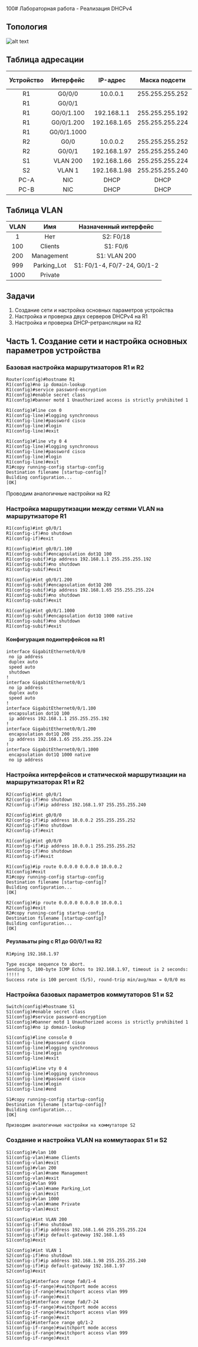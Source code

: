 100# Лабораторная работа - Реализация DHCPv4 
## Топология
![alt text](https://github.com/V1RaJ97/OTUS-NE/blob/50260140e22db30f62ca76cf9e5e8543e1c08e15/Labs/Lab08/%D0%A2%D0%BE%D0%BF%D0%BE%D0%BB%D0%BE%D0%B3%D0%B8%D1%8F(ipv4).png)
## Таблица адресации
|  Устройство  |  Интерфейс  |  IP-адрес  |  Маска подсети  | Шлюз по умолчанию |
|:------------:|:-----------:|:----------:|:---------------:|:-----------------:|
|      R1      |    G0/0/0   |  10.0.0.1  | 255.255.255.252 |                   |
|      R1      |    G0/0/1   |            |                 |                   |
|      R1      | G0/0/1.100  | 192.168.1.1| 255.255.255.192 |   192.168.1.1     |
|      R1      | G0/0/1.200  |192.168.1.65| 255.255.255.224	|   192.168.1.65    |
|      R1      | G0/0/1.1000 |            |                 |                   |
|      R2      |    G0/0     |  10.0.0.2  | 255.255.255.252 |                   |
|      R2      |    G0/0/1   |192.168.1.97| 255.255.255.240 |   192.168.1.97    |
|      S1      |   VLAN 200  |192.168.1.66| 255.255.255.224 |   192.168.1.65    |
|      S2      |    VLAN 1   |192.168.1.98| 255.255.255.240 |   192.168.1.97    |
|     PC-A     |     NIC     |    DHCP    |       DHCP      |       DHCP        |
|     PC-B     |     NIC     |    DHCP    |       DHCP      |       DHCP        |
## Таблица VLAN
|   VLAN   |     Имя     |    Назначенный интерфейс    |
|:--------:|:-----------:|:---------------------------:|
|     1    |     Нет     |         S2: F0/18           |
|    100   |   Clients   |          S1: F0/6           |
|    200   |  Management |         S1: VLAN 200        |
|    999   | Parking_Lot | S1: F0/1-4, F0/7-24, G0/1-2 |
|   1000   |   Private   |                             |
## Задачи
1. Создание сети и настройка основных параметров устройства
2. Настройка и проверка двух серверов DHCPv4 на R1
3. Настройка и проверка DHCP-ретрансляции на R2

## Часть 1.	Создание сети и настройка основных параметров устройства
### Базовая настройка маршрутизаторов R1 и R2
```
Router(config)#hostname R1
R1(config)#no ip domain-lookup
R1(config)#service password-encryption 
R1(config)#enable secret class
R1(config)#banner motd 1 Unauthorized access is strictly prohibited 1
```
```
R1(config)#line con 0
R1(config-line)#logging synchronous 
R1(config-line)#password cisco
R1(config-line)#login
R1(config-line)#exit
```
```
R1(config)#line vty 0 4
R1(config-line)#logging synchronous 
R1(config-line)#password cisco
R1(config-line)#login
R1(config-line)#exit
R1#copy running-config startup-config 
Destination filename [startup-config]? 
Building configuration...
[OK]
```
Проводим аналогичные настройки на R2
### Настройка маршрутизации между сетями VLAN на маршрутизаторе R1
```
R1(config)#int g0/0/1
R1(config-if)#no shutdown
R1(config-if)#exit

R1(config)#int g0/0/1.100
R1(config-subif)#encapsulation dot1Q 100
R1(config-subif)#ip address 192.168.1.1 255.255.255.192
R1(config-subif)#no shutdown 
R1(config-subif)#exit

R1(config)#int g0/0/1.200
R1(config-subif)#encapsulation dot1Q 200
R1(config-subif)#ip address 192.168.1.65 255.255.255.224
R1(config-subif)#no shutdown 
R1(config-subif)#exit

R1(config)#int g0/0/1.1000
R1(config-subif)#encapsulation dot1Q 1000 native
R1(config-subif)#no shutdown
R1(config-subif)#exit
```
#### Конфигурация подинтерфейсов на R1
```
interface GigabitEthernet0/0/0
 no ip address
 duplex auto
 speed auto
 shutdown
!
interface GigabitEthernet0/0/1
 no ip address
 duplex auto
 speed auto
!
interface GigabitEthernet0/0/1.100
 encapsulation dot1Q 100
 ip address 192.168.1.1 255.255.255.192
!
interface GigabitEthernet0/0/1.200
 encapsulation dot1Q 200
 ip address 192.168.1.65 255.255.255.224
!
interface GigabitEthernet0/0/1.1000
 encapsulation dot1Q 1000 native
 no ip address
```
### Настройка интерфейсов и статической маршрутизации на маршрутизаторах R1 и R2
```
R2(config)#int g0/0/1
R2(config-if)#no shutdown 
R2(config-if)#ip address 192.168.1.97 255.255.255.240
```
```
R2(config)#int g0/0/0
R2(config-if)#ip address 10.0.0.2 255.255.255.252
R2(config-if)#no shutdown 
R2(config-if)#exit
```
```
R1(config)#int g0/0/0
R1(config-if)#ip address 10.0.0.1 255.255.255.252
R1(config-if)#no shutdown 
R1(config-if)#exit
```
```
R1(config)#ip route 0.0.0.0 0.0.0.0 10.0.0.2
R1(config)#exit
R1#copy running-config startup-config 
Destination filename [startup-config]? 
Building configuration...
[OK]
```
```
R2(config)#ip route 0.0.0.0 0.0.0.0 10.0.0.1
R2(config)#exit
R2#copy running-config startup-config 
Destination filename [startup-config]? 
Building configuration...
[OK]
```
#### Реузлаьаты ping с R1 до G0/0/1 на R2
```
R1#ping 192.168.1.97

Type escape sequence to abort.
Sending 5, 100-byte ICMP Echos to 192.168.1.97, timeout is 2 seconds:
!!!!!
Success rate is 100 percent (5/5), round-trip min/avg/max = 0/0/0 ms
```
### Настройка базовых параметров коммутаторов S1 и S2
```
Switch(config)#hostname S1
S1(config)#enable secret class
S1(config)#service password-encryption
S1(config)#banner motd 1 Unauthorized access is strictly prohibited 1
S1(config)#no ip domain-lookup
```
```
S1(config)#line console 0
S1(config-line)#password cisco
S1(config-line)#logging synchronous
S1(config-line)#login
S1(config-line)#exit
```
```
S1(config)#line vty 0 4
S1(config-line)#logging synchronous 
S1(config-line)#password cisco
S1(config-line)#login
S1(config-line)#end
```
```
S1#copy running-config startup-config 
Destination filename [startup-config]? 
Building configuration...
[OK]
```
```
Призводим аналогичные настройки на коммутаторе S2
```
### Создание и настройка VLAN на коммутаорах S1 и S2
```
S1(config)#vlan 100
S1(config-vlan)#name Clients
S1(config-vlan)#exit
S1(config)#vlan 200
S1(config-vlan)#name Management
S1(config-vlan)#exit
S1(config)#vlan 999
S1(config-vlan)#name Parking_Lot
S1(config-vlan)#exit
S1(config)#vlan 1000
S1(config-vlan)#name Private
S1(config-vlan)#exit
```
```
S1(config)#int VLAN 200
S1(config-if)#no shutdown
S1(config-if)#ip address 192.168.1.66 255.255.255.224
S1(config-if)#ip default-gateway 192.168.1.65
S1(config)#exit
```
```
S2(config)#int VLAN 1
S2(config-if)#no shutdown 
S2(config-if)#ip address 192.168.1.98 255.255.255.240
S2(config-if)#ip default-gateway 192.168.1.97
S2(config)#exit
```
```
S1(config)#interface range fa0/1-4
S1(config-if-range)#switchport mode access 
S1(config-if-range)#switchport access vlan 999
S1(config-if-range)#exit
S1(config)#interface range fa0/7-24
S1(config-if-range)#switchport mode access 
S1(config-if-range)#switchport access vlan 999
S1(config-if-range)#exit
S1(config)#interface range g0/1-2
S1(config-if-range)#switchport mode access 
S1(config-if-range)#switchport access vlan 999
S1(config-if-range)#exit
```
```
